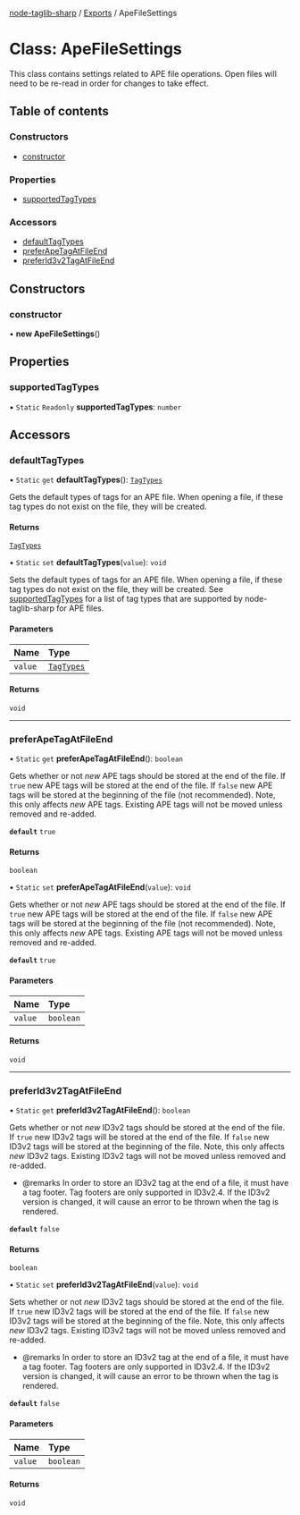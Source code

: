 [node-taglib-sharp](../README.md) / [Exports](../modules.md) / ApeFileSettings

# Class: ApeFileSettings

This class contains settings related to APE file operations. Open files will need to be re-read
in order for changes to take effect.

## Table of contents

### Constructors

- [constructor](apefilesettings.md#constructor)

### Properties

- [supportedTagTypes](apefilesettings.md#supportedtagtypes)

### Accessors

- [defaultTagTypes](apefilesettings.md#defaulttagtypes)
- [preferApeTagAtFileEnd](apefilesettings.md#preferapetagatfileend)
- [preferId3v2TagAtFileEnd](apefilesettings.md#preferid3v2tagatfileend)

## Constructors

### constructor

• **new ApeFileSettings**()

## Properties

### supportedTagTypes

▪ `Static` `Readonly` **supportedTagTypes**: `number`

## Accessors

### defaultTagTypes

• `Static` `get` **defaultTagTypes**(): [`TagTypes`](../enums/tagtypes.md)

Gets the default types of tags for an APE file. When opening a file, if these tag types do
not exist on the file, they will be created.

#### Returns

[`TagTypes`](../enums/tagtypes.md)

• `Static` `set` **defaultTagTypes**(`value`): `void`

Sets the default types of tags for an APE file. When opening a file, if these tag types do
not exist on the file, they will be created. See [supportedTagTypes](apefilesettings.md#supportedtagtypes) for a list of tag
types that are supported by node-taglib-sharp for APE files.

#### Parameters

| Name | Type |
| :------ | :------ |
| `value` | [`TagTypes`](../enums/tagtypes.md) |

#### Returns

`void`

___

### preferApeTagAtFileEnd

• `Static` `get` **preferApeTagAtFileEnd**(): `boolean`

Gets whether or not *new* APE tags should be stored at the end of the file. If `true` new
APE tags will be stored at the end of the file. If `false` new APE tags will be stored at
the beginning of the file (not recommended). Note, this only affects *new* APE tags.
Existing APE tags will not be moved unless removed and re-added.

**`default`** `true`

#### Returns

`boolean`

• `Static` `set` **preferApeTagAtFileEnd**(`value`): `void`

Gets whether or not *new* APE tags should be stored at the end of the file. If `true` new
APE tags will be stored at the end of the file. If `false` new APE tags will be stored at
the beginning of the file (not recommended). Note, this only affects *new* APE tags.
Existing APE tags will not be moved unless removed and re-added.

**`default`** `true`

#### Parameters

| Name | Type |
| :------ | :------ |
| `value` | `boolean` |

#### Returns

`void`

___

### preferId3v2TagAtFileEnd

• `Static` `get` **preferId3v2TagAtFileEnd**(): `boolean`

Gets whether or not *new* ID3v2 tags should be stored at the end of the file. If `true` new
ID3v2 tags will be stored at the end of the file. If `false` new ID3v2 tags will be stored
at the beginning of the file. Note, this only affects *new* ID3v2 tags. Existing ID3v2 tags
will not be moved unless removed and re-added.
* @remarks In order to store an ID3v2 tag at the end of a file, it must have a tag footer. Tag
    footers are only supported in ID3v2.4. If the ID3v2 version is changed, it will cause an
    error to be thrown when the tag is rendered.

**`default`** `false`

#### Returns

`boolean`

• `Static` `set` **preferId3v2TagAtFileEnd**(`value`): `void`

Sets whether or not *new* ID3v2 tags should be stored at the end of the file. If `true` new
ID3v2 tags will be stored at the end of the file. If `false` new ID3v2 tags will be stored
at the beginning of the file. Note, this only affects *new* ID3v2 tags. Existing ID3v2 tags
will not be moved unless removed and re-added.
* @remarks In order to store an ID3v2 tag at the end of a file, it must have a tag footer. Tag
    footers are only supported in ID3v2.4. If the ID3v2 version is changed, it will cause an
    error to be thrown when the tag is rendered.

**`default`** `false`

#### Parameters

| Name | Type |
| :------ | :------ |
| `value` | `boolean` |

#### Returns

`void`
